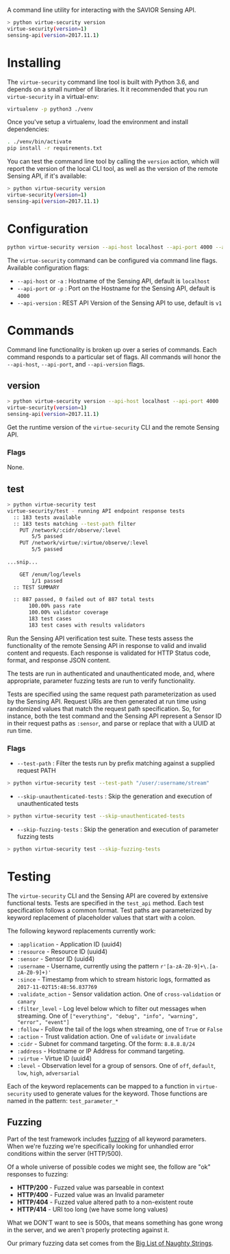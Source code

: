 A command line utility for interacting with the SAVIOR Sensing API.

```bash
> python virtue-security version
virtue-security(version=1)
sensing-api(version=2017.11.1)
```

# Installing

The `virtue-security` command line tool is built with Python 3.6, and depends on a small
number of libraries. It it recommended that you run `virtue-security` in a virtual-env:

```bash
virtualenv -p python3 ./venv 
```

Once you've setup a virtualenv, load the environment and install dependencies:

```bash
. ./venv/bin/activate
pip install -r requirements.txt
```

You can test the command line tool by calling the `version` action, which will report
the version of the local CLI tool, as well as the version of the remote Sensing API, if
it's available:

```bash
> python virtue-security version
virtue-security(version=1)
sensing-api(version=2017.11.1)
```

# Configuration

```bash
python virtue-security version --api-host localhost --api-port 4000 --api-version v1
```

The `virtue-security` command can be configured via command line flags. Available
configuration flags:

 - `--api-host` or `-a` : Hostname of the Sensing API, default is `localhost`
 - `--api-port` or `-p` : Port on the Hostname for the Sensing API, default is `4000`
 - `--api-version` : REST API Version of the Sensing API to use, default is `v1`
 
# Commands

Command line functionality is broken up over a series of commands. Each command responds
to a particular set of flags. All commands will honor the `--api-host`, `--api-port`, and
`--api-version` flags.

## version

```bash
> python virtue-security version --api-host localhost --api-port 4000
virtue-security(version=1)
sensing-api(version=2017.11.1)
```

Get the runtime version of the `virtue-security` CLI and the remote Sensing API.

### Flags

None.

## test

```bash
> python virtue-security test
virtue-security/test - running API endpoint response tests
  :: 183 tests available
  :: 183 tests matching --test-path filter
	PUT /network/:cidr/observe/:level
		5/5 passed
	PUT /network/virtue/:virtue/observe/:level
		5/5 passed
		
...snip...

	GET /enum/log/levels
		1/1 passed
  :: TEST SUMMARY

  :: 887 passed, 0 failed out of 887 total tests
       100.00% pass rate
       100.00% validator coverage
       183 test cases
       183 test cases with results validators
```

Run the Sensing API verification test suite. These tests assess the functionality of 
the remote Sensing API in response to valid and invalid content and requests. Each
response is validated for HTTP Status code, format, and response JSON content.

The tests are run in authenticated and unauthenticated mode, and, where appropriate,
parameter fuzzing tests are run to verify functionality.

Tests are specified using the same request path parameterization as used by the Sensing
API. Request URIs are then generated at run time using randomized values that match
the request path specification. So, for instance, both the test command and the Sensing API
represent a Sensor ID in their request paths as `:sensor`, and parse or replace that with
a UUID at run time.

### Flags

 - `--test-path` : Filter the tests run by prefix matching against a supplied request PATH

```bash
> python virtue-security test --test-path "/user/:username/stream"
``` 
 
 - `--skip-unauthenticated-tests` : Skip the generation and execution of unauthenticated tests

```bash
> python virtue-security test --skip-unauthenticated-tests
```

 - `--skip-fuzzing-tests` : Skip the generation and execution of parameter fuzzing tests
 
```bash
> python virtue-security test --skip-fuzzing-tests
```

# Testing

The `virtue-security` CLI and the Sensing API are covered by extensive functional tests. Tests
are specified in the `test_api` method. Each test specification follows a common format. Test
paths are parameterized by keyword replacement of placeholder values that start with a colon.

The following keyword replacements currently work:

 - `:application` - Application ID (uuid4)
 - `:resource` - Resource ID (uuid4)
 - `:sensor` - Sensor ID (uuid4)
 - `:username` - Username, currently using the pattern `r'[a-zA-Z0-9]+\.[a-zA-Z0-9]+)'`
 - `:since` - Timestamp from which to stream historic logs, formatted as `2017-11-02T15:48:56.837769`
 - `:validate_action` - Sensor validation action. One of `cross-validation` or `canary`
 - `:filter_level` - Log level below which to filter out messages when streaming. One of `["everything", "debug", "info", "warning", "error", "event"]`
 - `:follow` - Follow the tail of the logs when streaming, one of `True` or `False`
 - `:action` - Trust validation action. One of `validate` or `invalidate`
 - `:cidr` - Subnet for command targeting. Of the form: `8.8.8.8/24`
 - `:address` - Hostname or IP Address for command targeting.  
 - `:virtue` - Virtue ID (uuid4)
 - `:level` - Observation level for a group of sensors. One of `off`, `default`, `low`, `high`, `adversarial`
 
Each of the keyword replacements can be mapped to a function in `virtue-security` used to
generate values for the keyword. Those functions are named in the pattern: `test_parameter_*`

## Fuzzing

Part of the test framework includes [fuzzing](https://en.wikipedia.org/wiki/Fuzzing) of all keyword parameters. When we're fuzzing we're
specifically looking for unhandled error conditions within the server (HTTP/500).

Of a whole universe of possible codes we might see, the follow are "ok" responses to fuzzing:
            
 - **HTTP/200** - Fuzzed value was parseable in context
 - **HTTP/400** - Fuzzed value was an Invalid parameter
 - **HTTP/404** - Fuzzed value altered path to a non-existent route
 - **HTTP/414** - URI too long (we have some long values)

What we DON'T want to see is 500s, that means something has gone wrong in the server, and we 
aren't properly protecting against it.

Our primary fuzzing data set comes from the [Big List of Naughty Strings](https://github.com/minimaxir/big-list-of-naughty-strings).
